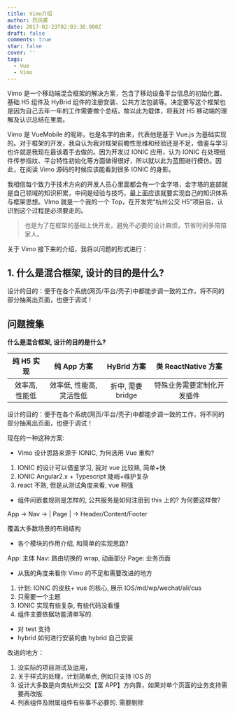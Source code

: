 ```yaml
---
title: Vimo介绍
author: 烈风裘
date: 2017-02-23T02:03:38.000Z
draft: false
comments: true
star: false
cover: ''
tags: 
  - Vue
  - Vimo
---
```


Vimo 是一个移动端混合框架的解决方案，包含了移动设备平台信息的初始化置、基础 H5 组件及 HyBrid 组件的注册安装、公共方法包装等。决定要写这个框架也是因为自己去年一年的工作需要做个总结，故以此为载体，将我对 H5 移动端的理解及认识总结在里面。

Vimo 是 VueMobile 的昵称，也是名字的由来，代表他是基于 Vue.js 为基础实现的。对于框架的开发，我自认为我对框架前瞻性思维和经验还是不足，借鉴与学习也许就是我现在最该着手去做的。因为开发过 IONIC 应用，认为 IONIC 在处理组件传参指纹、平台特性初始化等方面做得很好，所以就以此为蓝图进行模仿。因此，在阅读 Vimo 源码的时候应该能看到很多 IONIC 的身影。

我相信每个致力于技术方向的开发人员心里面都会有一个金字塔，金字塔的底部就是自己领域的知识积累，中间是经验与技巧，最上面应该就要实现自己的知识体系与框架思想。VImo 就是一个我的一个 Top，在开发完“杭州公交 H5”项目后，认识到这个过程是必须要走的。

> 也是为了在框架的基础上快开发，避免不必要的设计麻烦，节省时间多陪陪家人。

关于 Vimo 接下来的介绍，我将以问题的形式进行：

## 1. 什么是混合框架, 设计的目的是什么?

设计的目的：便于在各个系统(网页/平台/壳子)中都能步调一致的工作，将不同的部分抽离出页面，也便于调试！

## 问题搜集

**什么是混合框架, 设计的目的是什么?**

|   纯 H5 实现   |       纯 App 方案        |    HyBrid 方案    |    类 ReactNative 方案     |
| :------------: | :----------------------: | :---------------: | :------------------------: |
| 效率高, 性能低 | 效率低, 性能高, 灵活性低 | 折中, 需要 bridge | 特殊业务需要定制化开发插件 |

设计的目的：便于在各个系统(网页/平台/壳子)中都能步调一致的工作，将不同的部分抽离出页面，也便于调试！

现在的一种这种方案:

- Vimo 设计思路来源于 IONIC, 为何选用 Vue 重构?

1.  IONIC 的设计可以借鉴学习, 我对 vue 比较熟, 简单+快
2.  IONIC Angular2.x + Typescript 陡峭+维护复杂
3.  react 不熟, 但是从测试角度来看, vue 稍强

- 组件间嵌套规则是怎样的, 公共服务是如何注册到 this 上的? 为何要这样做?

App -> Nav -> | Page | -> Header/Content/Footer

覆盖大多数场景的布局结构

- 各个模块的作用介绍, 和简单的实现思路?

App: 主体
Nav: 路由切换的 wrap, 动画部分
Page: 业务页面

- 从我的角度来看你 Vimo 的不足和需要改进的地方

1.  计划: IONIC 的皮肤+ vue 的核心, 展示 IOS/md/wp/wechat/ali/cus
2.  只需要一个主题
3.  IONIC 实现有些复杂, 有些代码没看懂
4.  组件主要依据功能清单写的.

- 对 test 支持
- hybrid 如何进行安装的由 hybrid 自己安装

改进的地方：

1.  没实际的项目测试及运用，
2.  关于样式的处理，计划简单点, 例如只支持 IOS 的
3.  设计大多数是向类杭州公交【富 APP】方向靠，如果对单个页面的业务支持需要再改版.
4.  列表组件及附属组件有些事不必要的. 需要剔除
